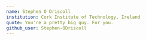 ```yaml
---
name: Stephen O Driscoll
institution: Cork Institute of Technology, Ireland
quote: You're a pretty big guy. For you.
github_user: Stephen-ODriscoll
---
```

